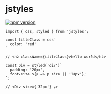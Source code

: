 # jstyles

[![npm version](https://badge.fury.io/js/jstyles.svg)](https://badge.fury.io/js/jstyles)

```
import { css, styled } from 'jstyles';

const titleClass = css`
  color: 'red'
`

// <h2 className={titleClass}>hello world</h2>

const Div = styled('div')`
  padding: '20px',
  font-size ${p => p.size || '20px'};
`;

// <Div size={'32px'} />
```
